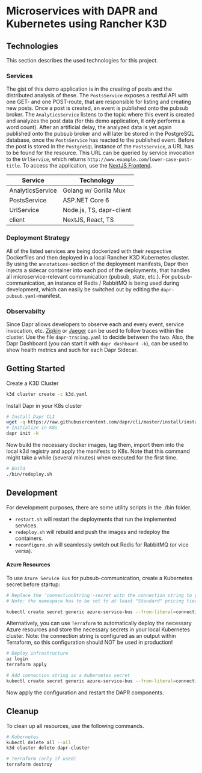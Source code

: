 # Microservices with DAPR and Kubernetes using Rancher K3D

## Technologies

This section describes the used technologies for this project.

### Services

The gist of this demo application is in the creating of posts and the distributed analysis of these. The `PostsService` exposes a restful API with one GET- and one POST-route, that are responsible for listing and creating new posts. Once a post is created, an event is published onto the pubsub broker. The `AnalyticsService` listens to the topic where this event is created and analyzes the post data (for this demo application, it only performs a word count). After an artificial delay, the analyzed data is yet again published onto the pubsub broker and will later be stored in the PostgreSQL database, once the `PostsService` has reacted to the published event. Before the post is stored in the `PostgreSQL` instance of the `PostsService`, a URL has to be found for the resource. This URL can be queried by service invocation to the `UrlService`, which returns `http://www.example.com/lower-case-post-title`. To access the application, use the [NextJS Frontend](http://localhost:8080).

| Service          	| Technology            	|
|------------------	|-----------------------	|
| AnalyticsService 	| Golang w/ Gorilla Mux 	|
| PostsService      | ASP.NET Core 6        	|
| UrlService        | Node.js, TS, dapr-client  |
| client            | NextJS, React, TS         |

### Deployment Strategy

All of the listed services are being dockerized with their respective Dockerfiles and then deployed in a local Rancher K3D Kubernetes cluster. By using the `annotations`-section of the deployment manifests, Dapr then injects a sidecar container into each pod of the deployments, that handles all microservice-relevant communication (pubsub, state, etc.). For pubsub-communication, an instance of Redis / RabbitMQ is being used during development, which can easily be switched out by editing the `dapr-pubsub.yaml`-manifest. 

### Observabilty 

Since Dapr allows developers to observe each and every event, service invocation, etc. [Zipkin](http://localhost:8080/zipkin) or [Jaeger](http://localhost:8080/jaeger) can be used to follow traces within the cluster. Use the file ```dapr-tracing.yaml``` to decide between the two. Also, the Dapr Dashboard (you can start it with `dapr dashboard -k`), can be used to show health metrics and such for each Dapr Sidecar.

## Getting Started

Create a K3D Cluster

```sh
k3d cluster create -c k3d.yaml
```

Install Dapr in your K8s cluster

```sh
# Install Dapr CLI
wget -q https://raw.githubusercontent.com/dapr/cli/master/install/install.sh -O - | /bin/bash
# Initialize in K8s
dapr init -k
```

Now build the necessary docker images, tag them, import them into the local k3d registry and apply the manifests to K8s.
Note that this command might take a while (several minutes) when executed for the first time.

```sh
# Build
./bin/redeploy.sh
```

## Development

For development purposes, there are some utility scripts in the ./bin folder.

* ```restart.sh``` will restart the deployments that run the implemented services.
* ```redeploy.sh``` will rebuild and push the images and redeploy the containers.
* ```reconfigure.sh``` will seamlessly switch out Redis for RabbitMQ (or vice versa).

#### Azure Resources

To use `Azure Service Bus` for pubsub-communication, create a Kubernetes secret before startup:

```sh
# Replace the 'connectionString'-secret with the connection string to your Service Bus Namespace (use a Shared access policy for this)
# Note: the namespace has to be set to at least "Standard" pricing tier

kubectl create secret generic azure-service-bus --from-literal=connectionString="Endpoint=<...>"
```

Alternatively, you can use `Terraform` to automatically deploy the necessary Azure resources and store the necessary secrets in your local Kubernetes cluster. Note: the connection string is configured as an output within Terraform, so this configuration should NOT be used in production!

```sh
# Deploy infrastructure
az login
terraform apply

# Add connection string as a Kubernetes secret
kubectl create secret generic azure-service-bus --from-literal=connectionString="$(terraform output service_bus_conn)"
```

Now apply the configuration and restart the DAPR components.

## Cleanup

To clean up all resources, use the following commands.

```sh
# Kubernetes
kubectl delete all --all
k3d cluster delete dapr-cluster

# Terraform (only if used)
terraform destroy
```
